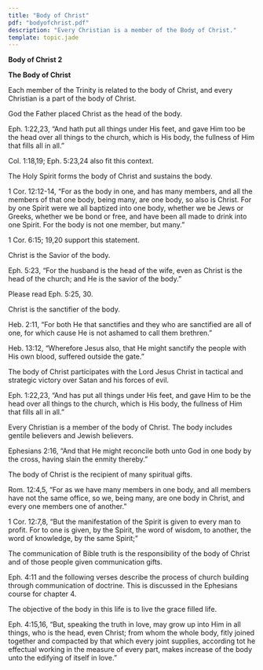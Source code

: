 ```yaml
---
title: "Body of Christ"
pdf: "bodyofchrist.pdf"
description: "Every Christian is a member of the Body of Christ."
template: topic.jade
---
```



**Body of Christ 2**

**The Body of Christ**

Each member of the Trinity is related to the body of Christ, and every
Christian is a part of the body of Christ.

God the Father placed Christ as the head of the body.

Eph. 1:22,23, “And hath put all things under His feet, and gave Him too
be the head over all things to the church, which is His body, the
fullness of Him that fills all in all.”

Col. 1:18,19; Eph. 5:23,24 also fit this context.

The Holy Spirit forms the body of Christ and sustains the body.

1 Cor. 12:12-14, “For as the body in one, and has many members, and all
the members of that one body, being many, are one body, so also is
Christ. For by one Spirit were we all baptized into one body, whether we
be Jews or Greeks, whether we be bond or free, and have been all made to
drink into one Spirit. For the body is not one member, but many.”

1 Cor. 6:15; 19,20 support this statement.

Christ is the Savior of the body.

Eph. 5:23, “For the husband is the head of the wife, even as Christ is
the head of the church; and He is the savior of the body.”

Please read Eph. 5:25, 30.

Christ is the sanctifier of the body.

Heb. 2:11, “For both He that sanctifies and they who are sanctified are
all of one, for which cause He is not ashamed to call them brethren.”

Heb. 13:12, “Wherefore Jesus also, that He might sanctify the people
with His own blood, suffered outside the gate.”

The body of Christ participates with the Lord Jesus Christ in tactical
and strategic victory over Satan and his forces of evil.

Eph. 1:22,23, “And has put all things under His feet, and gave Him to be
the head over all things to the church, which is His body, the fullness
of Him that fills all in all.”

Every Christian is a member of the body of Christ. The body includes
gentile believers and Jewish believers.

Ephesians 2:16, “And that He might reconcile both unto God in one body
by the cross, having slain the enmity thereby.”

The body of Christ is the recipient of many spiritual gifts.

Rom. 12:4,5, “For as we have many members in one body, and all members
have not the same office, so we, being many, are one body in Christ, and
every one members one of another.”

1 Cor. 12:7,8, “But the manifestation of the Spirit is given to every
man to profit. For to one is given, by the Spirit, the word of wisdom,
to another, the word of knowledge, by the same Spirit;”

The communication of Bible truth is the responsibility of the body of
Christ and of those people given communication gifts.

Eph. 4:11 and the following verses describe the process of church
building through communication of doctrine. This is discussed in the
Ephesians course for chapter 4.

The objective of the body in this life is to live the grace filled life.

Eph. 4:15,16, “But, speaking the truth in love, may grow up into Him in
all things, who is the head, even Christ; from whom the whole body,
fitly joined together and compacted by that which every joint supplies,
according tot he effectual working in the measure of every part, makes
increase of the body unto the edifying of itself in love.”

